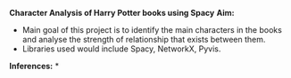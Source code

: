 **Character Analysis of Harry Potter books using Spacy**
**Aim:**
* Main goal of this project is to identify the main characters in the books and analyse the strength of relationship that exists between them.
* Libraries used would include Spacy, NetworkX, Pyvis.

**Inferences:**
* 
